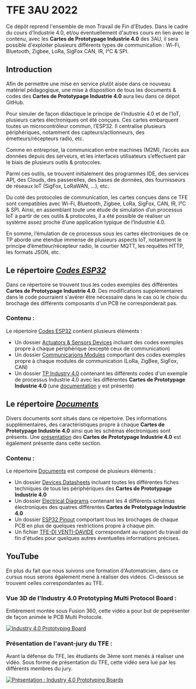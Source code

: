 # TFE 3AU 2022
Ce dépôt reprend l'ensemble de mon Travail de Fin d'Etudes. Dans le cadre du cours d'Industrie 4.0, et/ou éventuellement d'autres cours en lien avec le contenu, avec les **Cartes de Prototypage Industrie 4.0** des 3AU, il sera possible d'exploiter plusieurs différents types de communication : Wi-Fi, Bluetooth, Zigbee, LoRa, SigFox CAN, IR, I²C & SPI.

## Introduction
Afin de permettre une mise en service plutôt aisée dans ce nouveau matériel pédagogique, une mise à disposition de tous les documents & codes des **Cartes de Prototypage Industrie 4.0** aura lieu dans ce dépot GitHub.

Pour simuler de façon didactique le principe de l’Industrie 4.0 et de l’IoT, plusieurs cartes électroniques ont été conçues.
Ces cartes embarquent toutes un microcontrôleur commun, l’ESP32. Il centralise plusieurs périphériques, notamment des capteurs/actionneurs, des émetteurs/récepteurs radio, etc.

Comme en entreprise, la communication entre machines (M2M), l’accès aux données depuis des serveurs, et les interfaces utilisateurs s’effectuent par le biais de plusieurs outils & protocoles.

Parmi ces outils, se trouvent initialement des programmes IDE, des services API, des Clouds, des passerelles, des bases de données, des fournisseurs de réseaux IoT (SigFox, LoRaWAN, …), etc.

Du coté des protocoles de communication, les cartes conçues dans ce TFE sont compatibles avec Wi-Fi, Bluetooth, Zigbee, LoRa, SigFox, CAN, IR, I²C & SPI.
Ainsi, en assemblant toute une étude de simulation d’un processus IoT à partir de ces outils & protocoles, il a été possible de réaliser un système assez proche d’une application typique de l’Industrie 4.0.

En somme, l’émulation de ce processus sous les cartes électroniques de ce TP aborde une étendue immense de plusieurs aspects IoT, notamment le principe d’émetteur/récepteur radio, le courtier MQTT, les requêtes HTTP, les formats JSON, etc.

## Le répertoire [*Codes ESP32*](https://github.com/DavideDiVenti/TFE-3AU-2022/tree/master/Codes%20ESP32)
Dans ce répertoire se trouvent tous les codes exemples des différentes **Cartes de Prototypage Industrie 4.0**. Des modifications supplémentaires dans le code pourraient s'avérer être nécessaire dans le cas où le choix du brochage des différents composants d'un PCB ne corresponderait pas.

### Contenu :
Le répertoire [Codes ESP32](https://github.com/DavideDiVenti/TFE-3AU-2022/tree/master/Codes%20ESP32) contient plusieurs éléments :
* Un dossier [Actuators & Sensors Devices](https://github.com/DavideDiVenti/TFE-3AU-2022/tree/master/Codes%20ESP32/Actuators%20%26%20Sensors%20Devices) incluant des codes exemples propre à chaque périphérique (excepté ceux de communication)
* Un dossier [Communicarions Modules](https://github.com/DavideDiVenti/TFE-3AU-2022/tree/master/Codes%20ESP32/Communications%20Modules) comportant des codes exemples propre à chaque modules de communication (LoRa, ZigBee, SigFox, CAN)
* Un dossier [TP Industry 4.0](https://github.com/DavideDiVenti/TFE-3AU-2022/tree/master/Codes%20ESP32/TP%20Industry%204.0) contenant les différents codes d'un exemple de processus Industrie 4.0 avec les différentes **Cartes de Prototypage Industrie 4.0** (une [documentation](https://github.com/DavideDiVenti/TFE-3AU-2022/tree/master/Codes%20ESP32/TP%20Industry%204.0#tp-industry-40) y est présente)

## Le répertoire [*Documents*](https://github.com/DavideDiVenti/TFE-3AU-2022/tree/master/Documents)
Divers documents sont situés dans ce répertoire. Des informations supplémentaires, des caractéristiques propre à chaque **Cartes de Prototypage Industrie 4.0** ainsi que les schémas électroniques sont présents. Une [présentation](https://github.com/DavideDiVenti/TFE-3AU-2022/tree/master/Documents#pr%C3%A9sentation-des-cartes-de-prototypage-industrie-40) des **Cartes de Prototypage Industrie 4.0** est également présente dans cette section.

### Contenu :
Le répertoire [Documents](https://github.com/DavideDiVenti/TFE-3AU-2022/tree/master/Documents) est composé de plusieurs éléments :
* Un dossier [Devices Datasheets](https://github.com/DavideDiVenti/TFE-3AU-2022/tree/master/Documents/Devices%20Datasheets) incluant toutes les différentes fiches techniques de tous les périphériques des **Cartes de Prototypage Industrie 4.0**
* Un dossier [Electrical Diagrams](https://github.com/DavideDiVenti/TFE-3AU-2022/tree/master/Documents/Electrical%20Diagrams) contenant les 4 différents schémas électroniques des quatres différentes **Cartes de Prototypage Industrie 4.0**
* Un dossier [ESP32 Pinout](https://github.com/DavideDiVenti/TFE-3AU-2022/tree/master/Documents/ESP32%20Pinout) comportant tous les brochages de chaque PCB en plus de quelques restrictions propre à chaque pin.
* Un fichier [TFE-DI VENTI-DAVIDE](https://github.com/DavideDiVenti/TFE-3AU-2022/blob/master/Documents/TFE-DI%20VENTI-DAVIDE.pdf) correspondant au rapport du travail de fin d'études pour quelques autres éventuelles informations précises.

## YouTube
En plus du fait que nous suivons une formation d'Automaticien, dans ce cursus nous serons également mené à réaliser des vidéos. Ci-dessous se trouvent celles correspondantes au TFE.

### Vue 3D de l'Industry 4.0 Prototyping Multi Protocol Board :
Entièrement montée sous Fusion 360, cette vidéo a pour but de peprésenter de façon animée le PCB Multi Protocole.

[![Industry 4.0 Prototyping Board](https://yt-embed.herokuapp.com/embed?v=wpZFFHDfnJo)](https://www.youtube.com/watch?v=wpZFFHDfnJo "Industry 4.0 Prototyping Board")

### Présentation de l'avant-jury du TFE :
Avant la défense du TFE, les étudiants de 3ème sont menés à réaliser une vidéo. Sous forme de présentation du TFE, cette vidéo sera lue par les différents membres du jury.

[![Présentation : Industry 4.0 Prototyping Boards](https://yt-embed.herokuapp.com/embed?v=T3gv6wTp_2M)](https://www.youtube.com/watch?v=T3gv6wTp_2M "Présentation : Industry 4.0 Prototyping Boards")
